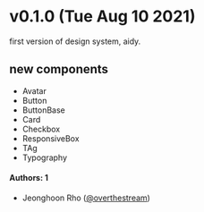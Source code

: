 # v0.1.0 (Tue Aug 10 2021)

first version of design system, aidy.

## new components

- Avatar
- Button
- ButtonBase
- Card
- Checkbox
- ResponsiveBox
- TAg
- Typography

#### Authors: 1

- Jeonghoon Rho ([@overthestream](https://github.com/overthestream))
